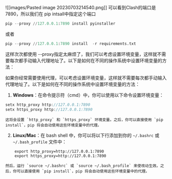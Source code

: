 ![[images/Pasted image 20230703214540.png]]
可以看到Clash的端口是7890，所以我们在 pip intsall中指定这个端口

```python
pip --proxy //127.0.0.1:7890 install pyinstaller
```
或者

```python
pip --proxy //127.0.0.1:7890 install  -r requirements.txt
```


这样次次都使用 --proxy指定太麻烦了，我们可以考虑设置环境变量，这样就不需要每次都手动输入代理地址了。以下是如何在不同的操作系统中设置环境变量的方法：
  
如果你经常需要使用代理，可以考虑设置环境变量，这样就不需要每次都手动输入代理地址了。以下是如何在不同的操作系统中设置环境变量的方法：

1. **Windows**：在命令提示符（cmd）中，你可以使用以下命令设置环境变量：
    
```c
setx http_proxy http://127.0.0.1:7890
setx https_proxy http://127.0.0.1:7890
```
    这将会设置 `http_proxy` 和 `https_proxy` 环境变量。之后，你可以直接使用 `pip install`，pip 将会自动使用这些环境变量中的代理。
    
2. **Linux/Mac**：在 bash shell 中，你可以将以下行添加到你的 `~/.bashrc` 或 `~/.bash_profile` 文件中：

```shell
    export http_proxy=http://127.0.0.1:7890 
    export https_proxy=http://127.0.0.1:7890
```
    然后，运行 `source ~/.bashrc` 或 `source ~/.bash_profile` 来使改动生效。之后，你可以直接使用 `pip install`，pip 将会自动使用这些环境变量中的代理。







